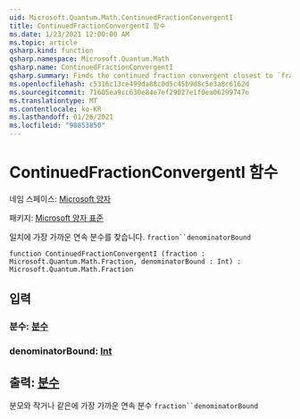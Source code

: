 ```yaml
---
uid: Microsoft.Quantum.Math.ContinuedFractionConvergentI
title: ContinuedFractionConvergentI 함수
ms.date: 1/23/2021 12:00:00 AM
ms.topic: article
qsharp.kind: function
qsharp.namespace: Microsoft.Quantum.Math
qsharp.name: ContinuedFractionConvergentI
qsharp.summary: Finds the continued fraction convergent closest to `fraction` with the denominator less or equal to `denominatorBound`
ms.openlocfilehash: c5316c13ce499da88c0d5c45b9d8c5e3a8c6162d
ms.sourcegitcommit: 71605ea9cc630e84e7ef29027e1f0ea06299747e
ms.translationtype: MT
ms.contentlocale: ko-KR
ms.lasthandoff: 01/26/2021
ms.locfileid: "98853850"
---
```

# <a name="continuedfractionconvergenti-function"></a>ContinuedFractionConvergentI 함수

네임 스페이스: [Microsoft 양자](xref:Microsoft.Quantum.Math)

패키지: [Microsoft 양자 표준](https://nuget.org/packages/Microsoft.Quantum.Standard)


일치에 가장 가까운 연속 분수를 찾습니다. `fraction``denominatorBound`

```qsharp
function ContinuedFractionConvergentI (fraction : Microsoft.Quantum.Math.Fraction, denominatorBound : Int) : Microsoft.Quantum.Math.Fraction
```


## <a name="input"></a>입력

### <a name="fraction--fraction"></a>분수: [분수](xref:Microsoft.Quantum.Math.Fraction)




### <a name="denominatorbound--int"></a>denominatorBound: [Int](xref:microsoft.quantum.lang-ref.int)





## <a name="output--fraction"></a>출력: [분수](xref:Microsoft.Quantum.Math.Fraction)

분모와 작거나 같은에 가장 가까운 연속 분수 `fraction``denominatorBound`